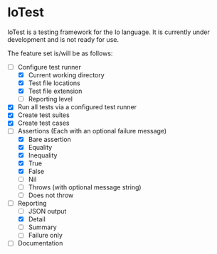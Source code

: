 IoTest
======

IoTest is a testing framework for the Io language. It is currently under development and is not ready for use.

The feature set is/will be as follows:

- [ ] Configure test runner
    - [x] Current working directory
    - [x] Test file locations
    - [x] Test file extension
    - [ ] Reporting level
- [x] Run all tests via a configured test runner
- [x] Create test suites
- [x] Create test cases
- [ ] Assertions (Each with an optional failure message)
    - [x] Bare assertion
    - [x] Equality
    - [x] Inequality
    - [x] True
    - [x] False
    - [ ] Nil
    - [ ] Throws (with optional message string)
    - [ ] Does not throw
- [ ] Reporting
    - [ ] JSON output
    - [x] Detail
    - [ ] Summary
    - [ ] Failure only
- [ ] Documentation